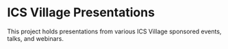 # ICS Village Presentations

This project holds presentations from various ICS Village sponsored events, talks, and webinars.
